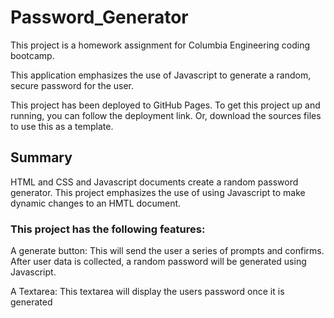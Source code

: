 # Password_Generator
This project is a homework assignment for Columbia Engineering coding bootcamp.

This application emphasizes the use of Javascript to generate a random, secure password for the user.

This project has been deployed to GitHub Pages. To get this project up and running, you can follow the deployment link. Or, download the sources files to use this as a template.

## Summary
HTML and CSS and Javascript documents create a random password generator.
This project emphasizes the use of using Javascript to make dynamic changes to an HMTL document.

### This project has the following features:
A generate button: This will send the user a series of prompts and confirms. After user data is collected, a random password will be generated using Javascript.

A Textarea: This textarea will display the users password once it is generated
